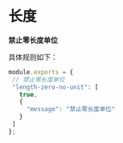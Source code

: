 # 长度
 **禁止零长度单位** 
 
 具体规则如下：
 ```js
module.exports = {
  // 禁止零长度单位
  "length-zero-no-unit": [
    true,
    {
      "message": "禁止零长度单位"
    }
  ]
};
```
